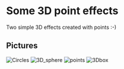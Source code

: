 # Some 3D point effects

Two simple 3D effects created with points :-)

## Pictures

![Circles](https://github.com/user-attachments/assets/a4e023b7-4581-402c-abb2-4cf7088e567a)
![3D_sphere](https://github.com/user-attachments/assets/939a7f9b-6294-4335-ac05-821e1ed49d55)
![points](https://github.com/user-attachments/assets/f5ea4161-80c1-41c7-ae6d-26c825e43e59)
![3Dbox](https://github.com/user-attachments/assets/5c0fca81-6b20-4e33-a2d3-e83a0a84d3a6)
